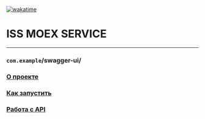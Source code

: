 [![wakatime](https://wakatime.com/badge/github/rsh-12/iss-moex-service.svg)](https://wakatime.com/badge/github/rsh-12/iss-moex-service)

# ISS MOEX SERVICE

---
### `com.example`/swagger-ui/


###  [О проекте](/docs/about.md)


###  [Как запустить](/docs/run.md)


###  [Работа с API](/docs/api.md)

